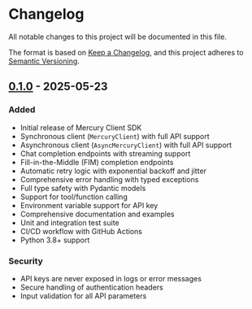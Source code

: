 # Changelog

All notable changes to this project will be documented in this file.

The format is based on [Keep a Changelog](https://keepachangelog.com/en/1.0.0/),
and this project adheres to [Semantic Versioning](https://semver.org/spec/v2.0.0.html).

## [0.1.0] - 2025-05-23

### Added
- Initial release of Mercury Client SDK
- Synchronous client (`MercuryClient`) with full API support
- Asynchronous client (`AsyncMercuryClient`) with full API support
- Chat completion endpoints with streaming support
- Fill-in-the-Middle (FIM) completion endpoints
- Automatic retry logic with exponential backoff and jitter
- Comprehensive error handling with typed exceptions
- Full type safety with Pydantic models
- Support for tool/function calling
- Environment variable support for API key
- Comprehensive documentation and examples
- Unit and integration test suite
- CI/CD workflow with GitHub Actions
- Python 3.8+ support

### Security
- API keys are never exposed in logs or error messages
- Secure handling of authentication headers
- Input validation for all API parameters

[0.1.0]: https://github.com/hamzaamjad/mercury-client/releases/tag/v0.1.0